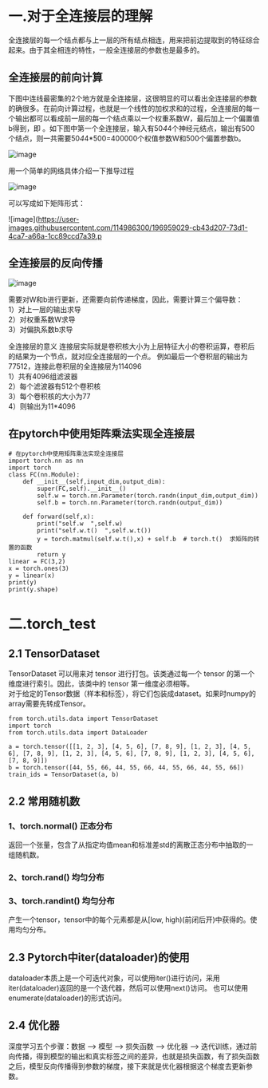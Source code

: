# 一.对于全连接层的理解
全连接层的每一个结点都与上一层的所有结点相连，用来把前边提取到的特征综合起来。由于其全相连的特性，一般全连接层的参数也是最多的。
## 全连接层的前向计算
下图中连线最密集的2个地方就是全连接层，这很明显的可以看出全连接层的参数的确很多。在前向计算过程，也就是一个线性的加权求和的过程，全连接层的每一个输出都可以看成前一层的每一个结点乘以一个权重系数W，最后加上一个偏置值b得到，即 。如下图中第一个全连接层，输入有50*4*4个神经元结点，输出有500个结点，则一共需要50*4*4*500=400000个权值参数W和500个偏置参数b。  


![image](https://user-images.githubusercontent.com/114986300/196958095-ee9a13df-90d1-4c26-b4ee-1684a07c48a0.png)  

用一个简单的网络具体介绍一下推导过程  

![image](https://user-images.githubusercontent.com/114986300/196959064-c6d969ab-5dcc-4fee-b9cc-c763310e7ec8.png)  

可以写成如下矩阵形式：  

![image](https://user-images.githubusercontent.com/114986300/196959029-cb43d207-73d1-4ca7-a66a-1cc89ccd7a39.p

## 全连接层的反向传播
![image](https://user-images.githubusercontent.com/114986300/196961989-815cc341-a62d-4a02-a85b-902e7271625f.png)  

需要对W和b进行更新，还需要向前传递梯度，因此，需要计算三个偏导数：  
1）对上一层的输出求导   
2）对权重系数W求导    
3）对偏执系数b求导

全连接层的意义
连接层实际就是卷积核大小为上层特征大小的卷积运算，卷积后的结果为一个节点，就对应全连接层的一个点。
例如最后一个卷积层的输出为77512，连接此卷积层的全连接层为114096  
1）共有4096组滤波器  
2）每个滤波器有512个卷积核  
3）每个卷积核的大小为77  
4）则输出为11*4096

## 在pytorch中使用矩阵乘法实现全连接层
```
# 在pytorch中使用矩阵乘法实现全连接层
import torch.nn as nn
import torch
class FC(nn.Module):
    def __init__(self,input_dim,output_dim):
        super(FC,self).__init__()
        self.w = torch.nn.Parameter(torch.randn(input_dim,output_dim))
        self.b = torch.nn.Parameter(torch.randn(output_dim))
        
    def forward(self,x):
        print("self.w  ",self.w)
        print("self.w.t()  ",self.w.t())
        y = torch.matmul(self.w.t(),x) + self.b  # torch.t()  求矩阵的转置的函数
        return y
linear = FC(3,2)
x = torch.ones(3)
y = linear(x)
print(y)
print(y.shape)

```

# 二.torch_test
## 2.1 TensorDataset
TensorDataset 可以用来对 tensor 进行打包。该类通过每一个 tensor 的第一个维度进行索引。因此，该类中的 tensor 第一维度必须相等。  
对于给定的Tensor数据（样本和标签），将它们包装成dataset。如果时numpy的array需要先转成Tensor。
```
from torch.utils.data import TensorDataset
import torch
from torch.utils.data import DataLoader

a = torch.tensor([[1, 2, 3], [4, 5, 6], [7, 8, 9], [1, 2, 3], [4, 5, 6], [7, 8, 9], [1, 2, 3], [4, 5, 6], [7, 8, 9], [1, 2, 3], [4, 5, 6], [7, 8, 9]])
b = torch.tensor([44, 55, 66, 44, 55, 66, 44, 55, 66, 44, 55, 66])
train_ids = TensorDataset(a, b)
```

## 2.2 常用随机数
### 1、torch.normal()  正态分布
返回一个张量，包含了从指定均值mean和标准差std的离散正态分布中抽取的一组随机数。
### 2、torch.rand()  均匀分布
### 3、torch.randint()  均匀分布
产生一个tensor，tensor中的每个元素都是从[low, high)(前闭后开)中获得的。使用均匀分布。
## 2.3 Pytorch中iter(dataloader)的使用
dataloader本质上是一个可迭代对象，可以使用iter()进行访问，采用iter(dataloader)返回的是一个迭代器，然后可以使用next()访问。
也可以使用enumerate(dataloader)的形式访问。

## 2.4 优化器
深度学习五个步骤：数据 ——> 模型 ——> 损失函数 ——> 优化器 ——> 迭代训练，通过前向传播，得到模型的输出和真实标签之间的差异，也就是损失函数，有了损失函数之后，模型反向传播得到参数的梯度，接下来就是优化器根据这个梯度去更新参数。
